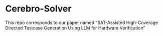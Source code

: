 # Cerebro-Solver
This repo corresponds to our paper named “SAT-Assisted High-Coverage Directed Testcase Generation Using LLM for Hardware Verification”
